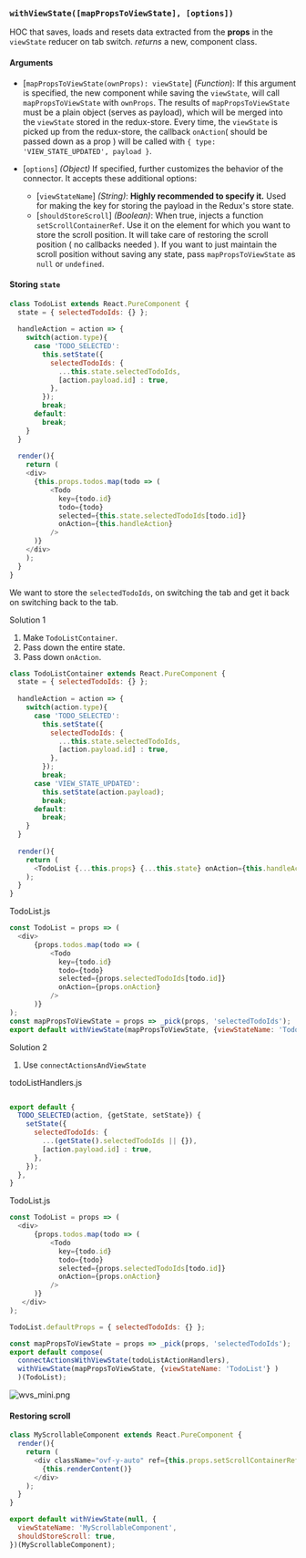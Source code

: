 ### `withViewState([mapPropsToViewState], [options])`
HOC that saves, loads and resets data extracted from the **props** in the `viewState` reducer on tab switch.
*returns* a new, component class.

#### Arguments

* [`mapPropsToViewState(ownProps): viewState`] \(*Function*): If this argument is specified, the new component while saving the `viewState`, will call `mapPropsToViewState` with `ownProps`. The results of `mapPropsToViewState` must be a plain object (serves as payload), which will be merged into the `viewState` stored in the redux-store. Every time, the `viewState` is picked up from the redux-store, the callback `onAction`( should be passed down as a prop ) will be called with `{ type: 'VIEW_STATE_UPDATED', payload }`.

* [`options`] *(Object)* If specified, further customizes the behavior of the connector. It accepts these additional options:
  * [`viewStateName`] *(String)*: **Highly recommended to specify it.** Used for making the key for storing the payload in the Redux's store state.
  * [`shouldStoreScroll`] *(Boolean)*: When true, injects a function `setScrollContainerRef`. Use it on the element for which you want to store the scroll position. It will take care of restoring the scroll position ( no callbacks needed ). If you want to just maintain the scroll position without saving any state, pass `mapPropsToViewState` as `null` or `undefined`.


#### Storing `state`

```javascript
class TodoList extends React.PureComponent {
  state = { selectedTodoIds: {} };
  
  handleAction = action => {
    switch(action.type){
      case 'TODO_SELECTED':
        this.setState({
          selectedTodoIds: { 
            ...this.state.selectedTodoIds,
            [action.payload.id] : true,
          },
        });
        break;
      default:
        break;
    }
  }
  
  render(){
    return (
    <div>
      {this.props.todos.map(todo => ( 
          <Todo
            key={todo.id}
            todo={todo}
            selected={this.state.selectedTodoIds[todo.id]}
            onAction={this.handleAction}
          />
      )}
    </div>
    );
  }
}
```

We want to store the `selectedTodoIds`, on switching the tab and get it back on switching back to the tab.


Solution 1

1. Make `TodoListContainer`.
2. Pass down the entire state.
3. Pass down `onAction`.

```javascript
class TodoListContainer extends React.PureComponent {
  state = { selectedTodoIds: {} };
  
  handleAction = action => {
    switch(action.type){
      case 'TODO_SELECTED':
        this.setState({
          selectedTodoIds: { 
            ...this.state.selectedTodoIds,
            [action.payload.id] : true,
          },
        });
        break;
      case 'VIEW_STATE_UPDATED':
        this.setState(action.payload);
        break;
      default:
        break;
    }
  }
  
  render(){
    return (
      <TodoList {...this.props} {...this.state} onAction={this.handleAction} />
    );
  }
}
```

TodoList.js
```javascript
const TodoList = props => (
  <div>
      {props.todos.map(todo => ( 
          <Todo
            key={todo.id}
            todo={todo}
            selected={props.selectedTodoIds[todo.id]}
            onAction={props.onAction}
          />
      )}
);
const mapPropsToViewState = props => _pick(props, 'selectedTodoIds');
export default withViewState(mapPropsToViewState, {viewStateName: 'TodoList'} )(TodoList);
```

Solution 2
1. Use `connectActionsAndViewState`

todoListHandlers.js

```javascript

export default {
  TODO_SELECTED(action, {getState, setState}) {
    setState({
      selectedTodoIds: { 
        ...(getState().selectedTodoIds || {}),
        [action.payload.id] : true,
      },
    });
  },
}
```

TodoList.js
```javascript
const TodoList = props => (
  <div>
      {props.todos.map(todo => ( 
          <Todo
            key={todo.id}
            todo={todo}
            selected={props.selectedTodoIds[todo.id]}
            onAction={props.onAction}
          />
      )}
   </div>
);

TodoList.defaultProps = { selectedTodoIds: {} };

const mapPropsToViewState = props => _pick(props, 'selectedTodoIds');
export default compose(
  connectActionsWithViewState(todoListActionHandlers),
  withViewState(mapPropsToViewState, {viewStateName: 'TodoList'} )
  )(TodoList);
```

![wvs_mini.png](https://github.com/chinmay17/withViewState/blob/master/wvs_mini.png?raw=true)

#### Restoring scroll

```javascript
class MyScrollableComponent extends React.PureComponent {
  render(){
    return (
      <div className="ovf-y-auto" ref={this.props.setScrollContainerRef}>
        {this.renderContent()}
      </div>
    );
  }
}

export default withViewState(null, {
  viewStateName: 'MyScrollableComponent',
  shouldStoreScroll: true,
})(MyScrollableComponent);
```

